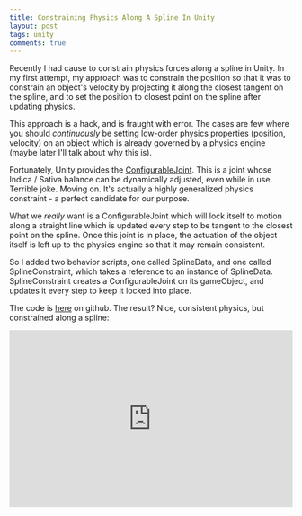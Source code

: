 ```yaml
---
title: Constraining Physics Along A Spline In Unity
layout: post
tags: unity
comments: true
---
```


Recently I had cause to constrain physics forces along a spline in Unity. In my first attempt, my approach was to constrain the position so that it was to constrain an object's velocity by projecting it along the closest tangent on the spline, and to set the position to closest point on the spline after updating physics.

This approach is a hack, and is fraught with error. The cases are few where you should *continuously* be setting low-order physics properties (position, velocity) on an object which is already governed by a physics engine (maybe later I'll talk about why this is).

Fortunately, Unity provides the [ConfigurableJoint](http://docs.unity3d.com/Manual/class-ConfigurableJoint.html). This is a joint whose Indica / Sativa balance can be dynamically adjusted, even while in use. Terrible joke. Moving on. It's actually a highly generalized physics constraint - a perfect candidate for our purpose.

What we *really* want is a ConfigurableJoint which will lock itself to motion along a straight line which is updated every step to be tangent to the closest point on the spline. Once this joint is in place, the actuation of the object itself is left up to the physics engine so that it may remain consistent.

So I added two behavior scripts, one called SplineData, and one called SplineConstraint, which takes a reference to an instance of SplineData. SplineConstraint creates a ConfigurableJoint on its gameObject, and updates it every step to keep it locked into place.

The code is [here](https://github.com/stett/unity-physics-splines/tree/e37a267d8b962517d958c7b31ca50655604d665f) on github. The result? Nice, consistent physics, but constrained along a spline:

<iframe width="100%" height="315" src="https://www.youtube.com/embed/qiUhr-Hkic0" frameborder="0" allowfullscreen></iframe>
